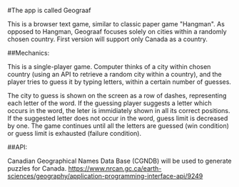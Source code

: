 #The app is called Geograaf

This is a browser text game, similar to classic paper game "Hangman". As opposed to Hangman, Geograaf focuses solely on cities within a randomly chosen country. First version will support only Canada as a country.

##Mechanics:

This is a single-player game. Computer thinks of a city within chosen country (using an API to retrieve a random city within a country), and the player tries to guess it by typing letters, within a certain number of guesses.

The city to guess is shown on the screen as a row of dashes, representing each letter of the word. If the guessing player suggests a letter which occurs in the word, the leter is immidiately shown in all its correct positions. If the suggested letter does not occur in the word, guess limit is decreased by one. The game continues until all the letters are guessed (win condition) or guess limit is exhausted (failure condition).

##API:

Canadian Geographical Names Data Base (CGNDB) will be used to generate puzzles for Canada.
https://www.nrcan.gc.ca/earth-sciences/geography/application-programming-interface-api/9249





